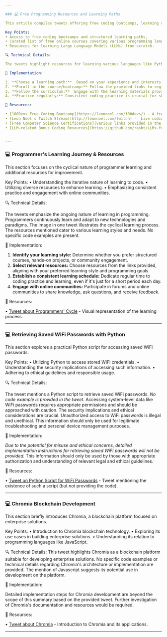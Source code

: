 ```yaml
---

### 💻 Free Programming Resources and Learning Paths

This article compiles tweets offering free coding bootcamps, learning resources, and certifications across various programming languages and technologies.  These resources cater to different skill levels, from complete beginners to those looking to expand their existing expertise.  The focus is on practical learning and implementation, using readily available online tools and platforms.

Key Points:
• Access to free coding bootcamps and structured learning paths.
• Curated list of free online courses covering various programming languages and technologies.
• Resources for learning Large Language Models (LLMs) from scratch.

🔍 Technical Details:

The tweets highlight resources for learning various languages like Python, JavaScript, Java, C, SQL, and Git.  They also include learning paths focusing on data structures and algorithms (DSA), web development (HTML, CSS, ReactJS), and even specialized areas like blockchain technology and Large Language Models (LLMs).  Specific implementations are dependent on the chosen course or bootcamp.  The provided links offer further details on course content, prerequisites, and learning methodologies.  No code examples are directly provided in the tweets.

🚀 Implementation:

1. **Choose a learning path:**  Based on your experience and interests, select a learning path or course from the resources listed in the 🔗 Resources section.
2. **Enroll in the course/bootcamp:** Follow the provided links to register for the selected program.  Some may require account creation.
3. **Follow the curriculum:**  Engage with the learning materials provided by the course platform.  This may involve watching videos, completing assignments, and participating in forums.
4. **Practice regularly:** Consistent coding practice is crucial for skill development. Utilize the resources to complete exercises and work on personal projects.

🔗 Resources:

• [100Devs Free Coding Bootcamp](https://leonnoel.com/100devs/) - A free 30-week bootcamp.
• [Leon Noel's Twitch Stream](http://leonnoel.com/twitch) -  Live coding sessions and community engagement.
• [Free Computer Science Certifications](various links provided in the third tweet;  refer to original tweet for specific course links) -  Certifications in Git, Python, SQL, DSA, Java, and JavaScript from various providers.
• [LLM-related Bonus Coding Resources](https://github.com/rasbt/LLMs-from-scratch?tab=readme-ov-file#bonus-material) -  Resources for building LLMs from scratch.


---
```


### 💻  Programmer's Learning Journey & Resources

This section focuses on the cyclical nature of programmer learning and additional resources for improvement.

Key Points:
• Understanding the iterative nature of learning to code.
• Utilizing diverse resources to enhance learning.
• Emphasizing consistent practice and engagement with online communities.

🔍 Technical Details:

The tweets emphasize the ongoing nature of learning in programming.  Programmers continuously learn and adapt to new technologies and paradigms. The image in one tweet illustrates the cyclical learning process.  The resources mentioned cater to various learning styles and needs.  No specific code examples are present.

🚀 Implementation:

1. **Identify your learning style:** Determine whether you prefer structured courses, hands-on projects, or community engagement.
2. **Select relevant resources:** Choose resources from the links provided, aligning with your preferred learning style and programming goals.
3. **Establish a consistent learning schedule:** Dedicate regular time to coding practice and learning, even if it's just for a short period each day.
4. **Engage with online communities:** Participate in forums and online communities to share knowledge, ask questions, and receive feedback.

🔗 Resources:

• [Tweet about Programmers' Cycle](https://x.com/Danibholie/status/1322601318532419584) - Visual representation of the learning process.


---

### 💻  Retrieving Saved WiFi Passwords with Python

This section explores a practical Python script for accessing saved WiFi passwords.

Key Points:
• Utilizing Python to access stored WiFi credentials.
• Understanding the security implications of accessing such information.
• Adhering to ethical guidelines and responsible usage.

🔍 Technical Details:

The tweet mentions a Python script to retrieve saved WiFi passwords.  *No code example is provided in the tweet.*  Accessing system-level data like WiFi passwords requires appropriate permissions and should be approached with caution. The security implications and ethical considerations are crucial.  Unauthorized access to WiFi passwords is illegal and unethical. This information should only be used for legitimate troubleshooting and personal device management purposes.

🚀 Implementation:

*Due to the potential for misuse and ethical concerns, detailed implementation instructions for retrieving saved WiFi passwords will not be provided.*  This information should only be used by those with appropriate authorization and understanding of relevant legal and ethical guidelines.

🔗 Resources:

• [Tweet on Python Script for WiFi Passwords](https://x.com/Python_Dv/status/1857561970821750849) -  Tweet mentioning the existence of such a script (but *not* providing the code).


---

### 💻  Chromia Blockchain Development

This section briefly introduces Chromia, a blockchain platform focused on enterprise solutions.

Key Points:
• Introduction to Chromia blockchain technology.
• Exploring its use cases in building enterprise solutions.
• Understanding its relation to programming languages like JavaScript.


🔍 Technical Details:
This tweet highlights Chromia as a blockchain platform suitable for developing enterprise solutions.  No specific code examples or technical details regarding Chromia's architecture or implementation are provided.  The mention of Javascript suggests its potential use in development on the platform.


🚀 Implementation:

Detailed implementation steps for Chromia development are beyond the scope of this summary based on the provided tweet. Further investigation of Chromia's documentation and resources would be required.

🔗 Resources:

• [Tweet about Chromia](https://x.com/Chromia/status/1855581672604938293) - Introduction to Chromia and its applications.


---
